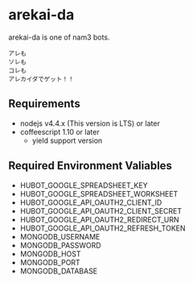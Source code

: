 arekai-da
====

arekai-da is one of nam3 bots.

```
アレも
ソレも
コレも
アレカイダでゲット！！
```

Requirements
----

* nodejs v4.4.x (This version is LTS) or later
* coffeescript 1.10 or later
    + yield support version
    
Required Environment Valiables
----

* HUBOT_GOOGLE_SPREADSHEET_KEY
* HUBOT_GOOGLE_SPREADSHEET_WORKSHEET
* HUBOT_GOOGLE_API_OAUTH2_CLIENT_ID
* HUBOT_GOOGLE_API_OAUTH2_CLIENT_SECRET
* HUBOT_GOOGLE_API_OAUTH2_REDIRECT_URN
* HUBOT_GOOGLE_API_OAUTH2_REFRESH_TOKEN
* MONGODB_USERNAME
* MONGODB_PASSWORD
* MONGODB_HOST
* MONGODB_PORT
* MONGODB_DATABASE
